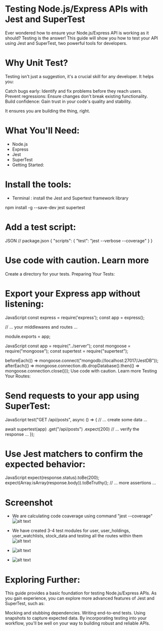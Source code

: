 # Testing Node.js/Express APIs with Jest and SuperTest
Ever wondered how to ensure your Node.js/Express API is working as it should? Testing is the answer! This guide will show you how to test your API using Jest and SuperTest, two powerful tools for developers.

# Why Unit Test?

Testing isn't just a suggestion, it's a crucial skill for any developer. It helps you:

Catch bugs early: Identify and fix problems before they reach users.
Prevent regressions: Ensure changes don't break existing functionality.
Build confidence: Gain trust in your code's quality and stability.

It ensures you are building the thing, right.


# What You'll Need:

- Node.js
- Express
- Jest
- SuperTest
- Getting Started:

# Install the tools:

- Terminal : install the Jest and Supertest framework library

 npm install -g --save-dev jest supertest



# Add a test script:
JSON
// package.json
{
  "scripts": {
    "test": "jest --verbose --coverage"
  }
}

# Use code with caution. Learn more
Create a directory for your tests.
Preparing Your Tests:

# Export your Express app without listening:
JavaScript
const express = require('express');
const app = express();

// ... your middlewares and routes ...

module.exports = app;


JavaScript
const app = require("../server");
const mongoose = require("mongoose");
const supertest = require("supertest");

beforeEach(() => mongoose.connect("mongodb://localhost:27017/JestDB"));
afterEach(() => mongoose.connection.db.dropDatabase().then(() => mongoose.connection.close()));
Use code with caution. Learn more
Testing Your Routes:

# Send requests to your app using SuperTest:
JavaScript
test("GET /api/posts", async () => {
  // ... create some data ...

  await supertest(app)
    .get("/api/posts")
    .expect(200)
    // ... verify the response ...
});


# Use Jest matchers to confirm the expected behavior:
JavaScript
expect(response.status).toBe(200);
expect(Array.isArray(response.body)).toBeTruthy();
// ... more assertions ...


# Screenshot

- We are calculating code coaverage using command "jest --coverage"
![alt text](https://github.com/yashshrikant99/Software-Engineering-Project/blob/Backend-unit-testing/screenshots/coverage.png)
  
- We have created 3-4 test modules for user, user_holdings, user_watchlists, stock_data and testing all the routes within them 
![alt text](https://github.com/yashshrikant99/Software-Engineering-Project/blob/Backend-unit-testing/screenshots/test1.png)
- ![alt text](https://github.com/yashshrikant99/Software-Engineering-Project/blob/Backend-unit-testing/screenshots/test2.png)
- ![alt text](https://github.com/yashshrikant99/Software-Engineering-Project/blob/Backend-unit-testing/screenshots/test3.png)



# Exploring Further:

This guide provides a basic foundation for testing Node.js/Express APIs. As you gain experience, you can explore more advanced features of Jest and SuperTest, such as:

Mocking and stubbing dependencies.
Writing end-to-end tests.
Using snapshots to capture expected data.
By incorporating testing into your workflow, you'll be well on your way to building robust and reliable APIs.
